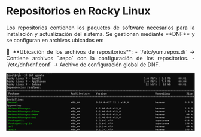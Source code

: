 # Repositorios en Rocky Linux  

<p align="justify"> Los repositorios contienen los paquetes de software necesarios para la instalación y actualización del sistema. Se gestionan mediante **DNF** y se configuran en archivos ubicados en: </p>

<p align="justify">
📂 **Ubicación de los archivos de repositorios**:  
- `/etc/yum.repos.d/` → Contiene archivos `.repo` con la configuración de los repositorios.  
- `/etc/dnf/dnf.conf` → Archivo de configuración global de DNF.  
</p>

![repositorios](img/cover.png)

